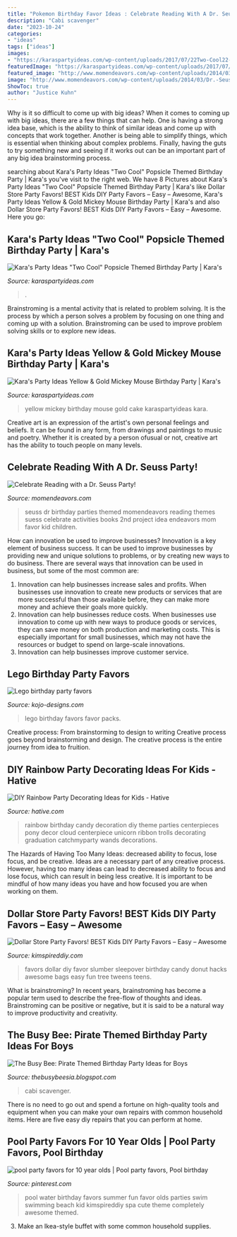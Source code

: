 ```yaml
---
title: "Pokemon Birthday Favor Ideas : Celebrate Reading With A Dr. Seuss Party!"
description: "Cabi scavenger"
date: "2023-10-24"
categories:
- "ideas"
tags: ["ideas"]
images:
- "https://karaspartyideas.com/wp-content/uploads/2017/07/22Two-Cool22-Popsicle-Themed-Birthday-Party-via-Karas-Party-Ideas-KarasPartyIdeas.com29-683x1024.jpg"
featuredImage: "https://karaspartyideas.com/wp-content/uploads/2017/07/22Two-Cool22-Popsicle-Themed-Birthday-Party-via-Karas-Party-Ideas-KarasPartyIdeas.com29-683x1024.jpg"
featured_image: "http://www.momendeavors.com/wp-content/uploads/2014/03/Dr.-Seuss-Party-Ideas-626x1024.jpg"
image: "http://www.momendeavors.com/wp-content/uploads/2014/03/Dr.-Seuss-Party-Ideas-626x1024.jpg"
ShowToc: true
author: "Justice Kuhn"
---
```



Why is it so difficult to come up with big ideas?
When it comes to coming up with big ideas, there are a few things that can help. One is having a strong idea base, which is the ability to think of similar ideas and come up with concepts that work together. Another is being able to simplify things, which is essential when thinking about complex problems. Finally, having the guts to try something new and seeing if it works out can be an important part of any big idea brainstorming process.

	

		
searching about Kara&#039;s Party Ideas &quot;Two Cool&quot; Popsicle Themed Birthday Party | Kara&#039;s you've visit to the right web. We have 8 Pictures about Kara&#039;s Party Ideas &quot;Two Cool&quot; Popsicle Themed Birthday Party | Kara&#039;s like Dollar Store Party Favors! BEST Kids DIY Party Favors – Easy – Awesome, Kara&#039;s Party Ideas Yellow &amp; Gold Mickey Mouse Birthday Party | Kara&#039;s and also Dollar Store Party Favors! BEST Kids DIY Party Favors – Easy – Awesome. Here you go:
		
    
## Kara&#039;s Party Ideas &quot;Two Cool&quot; Popsicle Themed Birthday Party | Kara&#039;s

<img loading=lazy src="https://karaspartyideas.com/wp-content/uploads/2017/07/22Two-Cool22-Popsicle-Themed-Birthday-Party-via-Karas-Party-Ideas-KarasPartyIdeas.com29-683x1024.jpg" onerror="this.onerror=null;this.src='https://tse1.mm.bing.net/th?id=OIP.7mjxKmtJip_R03Sf9blfAwHaLG&amp;pid=15.1';" alt="Kara&#039;s Party Ideas &quot;Two Cool&quot; Popsicle Themed Birthday Party | Kara&#039;s">

_Source: karaspartyideas.com_

>. 

	

Brainstroming is a mental activity that is related to problem solving. It is the process by which a person solves a problem by focusing on one thing and coming up with a solution. Brainstroming can be used to improve problem solving skills or to explore new ideas.

    
## Kara&#039;s Party Ideas Yellow &amp; Gold Mickey Mouse Birthday Party | Kara&#039;s

<img loading=lazy src="https://karaspartyideas.com/wp-content/uploads/2017/12/Yellow-Gold-Mickey-Mouse-Birthday-Party-via-Karas-Party-Ideas-KarasPartyIdeas.com14.jpg" onerror="this.onerror=null;this.src='https://tse3.mm.bing.net/th?id=OIP.YzoJZ6aOrAxlMl1Q7sdU0QHaLH&amp;pid=15.1';" alt="Kara&#039;s Party Ideas Yellow &amp; Gold Mickey Mouse Birthday Party | Kara&#039;s">

_Source: karaspartyideas.com_

>yellow mickey birthday mouse gold cake karaspartyideas kara. 

	

Creative art is an expression of the artist's own personal feelings and beliefs. It can be found in any form, from drawings and paintings to music and poetry. Whether it is created by a person ofusual or not, creative art has the ability to touch people on many levels.

    
## Celebrate Reading With A Dr. Seuss Party!

<img loading=lazy src="http://www.momendeavors.com/wp-content/uploads/2014/03/Dr.-Seuss-Party-Ideas-626x1024.jpg" onerror="this.onerror=null;this.src='https://tse1.mm.bing.net/th?id=OIP.ANzWHvNho0_P5svrwIgX_gHaMH&amp;pid=15.1';" alt="Celebrate Reading with a Dr. Seuss Party!">

_Source: momendeavors.com_

>seuss dr birthday parties themed momendeavors reading themes suess celebrate activities books 2nd project idea endeavors mom favor kid children. 

	

How can innovation be used to improve businesses?
Innovation is a key element of business success. It can be used to improve businesses by providing new and unique solutions to problems, or by creating new ways to do business. There are several ways that innovation can be used in business, but some of the most common are: 
1. Innovation can help businesses increase sales and profits. When businesses use innovation to create new products or services that are more successful than those available before, they can make more money and achieve their goals more quickly.
2. Innovation can help businesses reduce costs. When businesses use innovation to come up with new ways to produce goods or services, they can save money on both production and marketing costs. This is especially important for small businesses, which may not have the resources or budget to spend on large-scale innovations. 
3. Innovation can help businesses improve customer service.

    
## Lego Birthday Party Favors

<img loading=lazy src="http://kojo-designs.com/wp-content/uploads/2014/08/IMG_9092.jpg" onerror="this.onerror=null;this.src='https://tse1.mm.bing.net/th?id=OIP.ujipHh0dAF8q9s5HeZujEwHaHa&amp;pid=15.1';" alt="Lego birthday party favors">

_Source: kojo-designs.com_

>lego birthday favors favor packs. 

	

Creative process: From brainstorming to design to writing
Creative process goes beyond brainstorming and design. The creative process is the entire journey from idea to fruition.

    
## DIY Rainbow Party Decorating Ideas For Kids - Hative

<img loading=lazy src="https://hative.com/wp-content/uploads/2014/11/diy-rainbow-party-decorating-ideas/4-candy-decoration.jpg" onerror="this.onerror=null;this.src='https://tse2.mm.bing.net/th?id=OIP.GfTxgQhCKywEmuWykiSTCAHaLG&amp;pid=15.1';" alt="DIY Rainbow Party Decorating Ideas for Kids - Hative">

_Source: hative.com_

>rainbow birthday candy decoration diy theme parties centerpieces pony decor cloud centerpiece unicorn ribbon trolls decorating graduation catchmyparty wands decorations. 

	

The Hazards of Having Too Many Ideas: decreased ability to focus, lose focus, and be creative.
Ideas are a necessary part of any creative process. However, having too many ideas can lead to decreased ability to focus and lose focus, which can result in being less creative. It is important to be mindful of how many ideas you have and how focused you are when working on them.

    
## Dollar Store Party Favors! BEST Kids DIY Party Favors – Easy – Awesome

<img loading=lazy src="https://kimspireddiy.com/wp-content/uploads/2020/01/party-favors-dollar-store-donuts-candy-3.jpg" onerror="this.onerror=null;this.src='https://tse2.mm.bing.net/th?id=OIP.OI0t-qrSY_jiV6hp0ndsMwHaJ4&amp;pid=15.1';" alt="Dollar Store Party Favors! BEST Kids DIY Party Favors – Easy – Awesome">

_Source: kimspireddiy.com_

>favors dollar diy favor slumber sleepover birthday candy donut hacks awesome bags easy fun tree tweens teens. 

	

What is brainstroming?
In recent years, brainstroming has become a popular term used to describe the free-flow of thoughts and ideas. Brainstroming can be positive or negative, but it is said to be a natural way to improve productivity and creativity.

    
## The Busy Bee: Pirate Themed Birthday Party Ideas For Boys

<img loading=lazy src="https://lh6.googleusercontent.com/proxy/nCVnzZHZoDxKvvqGRmLvin_c4DeeNfS7VKFM_KFE1v1FHSiCpBc7QvUI_SKfsMoX5SwZ9bGUVHEVYvrJjc-okutAA6mHt19do7Y-b2wjdoptK7bBN7eOjTkP9jc1CVus-Fs9WyicsMc=s0-d" onerror="this.onerror=null;this.src='https://tse4.mm.bing.net/th?id=OIP.GGzjbNkVLtHGiSW4dLgO6wHaJ3&amp;pid=15.1';" alt="The Busy Bee: Pirate Themed Birthday Party Ideas for Boys">

_Source: thebusybeesia.blogspot.com_

>cabi scavenger. 

	

There is no need to go out and spend a fortune on high-quality tools and equipment when you can make your own repairs with common household items. Here are five easy diy repairs that you can perform at home.

    
## Pool Party Favors For 10 Year Olds | Pool Party Favors, Pool Birthday

<img loading=lazy src="https://i.pinimg.com/736x/ed/61/5a/ed615a3f67fc990f925f9b40482c95dc.jpg" onerror="this.onerror=null;this.src='https://tse4.mm.bing.net/th?id=OIP.1jKinRpFWNAENSvT2k0PDgAAAA&amp;pid=15.1';" alt="pool party favors for 10 year olds | Pool party favors, Pool birthday">

_Source: pinterest.com_

>pool water birthday favors summer fun favor olds parties swim swimming beach kid kimspireddiy spa cute theme completely awesome themed. 

	

3. Make an Ikea-style buffet with some common household supplies.

